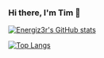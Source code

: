 ### Hi there, I'm Tim 👋

[![Energiz3r's GitHub stats](https://github-readme-stats.vercel.app/api?username=energiz3r&theme=radical&show_icons=true)](https://github.com/anuraghazra/github-readme-stats)

[![Top Langs](https://github-readme-stats.vercel.app/api/top-langs/?username=energiz3r&theme=radical&layout=pie)](https://github.com/anuraghazra/github-readme-stats)

<!--
**Energiz3r/Energiz3r** is a ✨ _special_ ✨ repository because its `README.md` (this file) appears on your GitHub profile.

Here are some ideas to get you started:

- 🔭 I’m currently working on ...
- 🌱 I’m currently learning ...
- 👯 I’m looking to collaborate on ...
- 🤔 I’m looking for help with ...
- 💬 Ask me about ...
- 📫 How to reach me: ...
- 😄 Pronouns: ...
- ⚡ Fun fact: ...
-->

